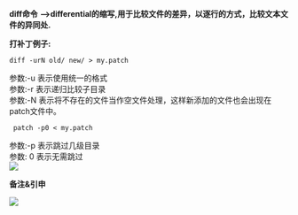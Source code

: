  **diff命令** **-->differential的缩写,用于比较文件的差异，以逐行的方式，比较文本文件的异同处.**

 **打补丁例子:**


    diff -urN old/ new/ > my.patch

参数:-u 表示使用统一的格式  
参数:-r 表示递归比较子目录  
参数:-N 表示将不存在的文件当作空文件处理，这样新添加的文件也会出现在patch文件中。  

     patch -p0 < my.patch

参数:-p 表示跳过几级目录  
参数: 0 表示无需跳过   
![][0]

**备注&引申**

![][1]

[0]: ./img/20170102210501746.png
[1]: ./img/20170102213016707.png
